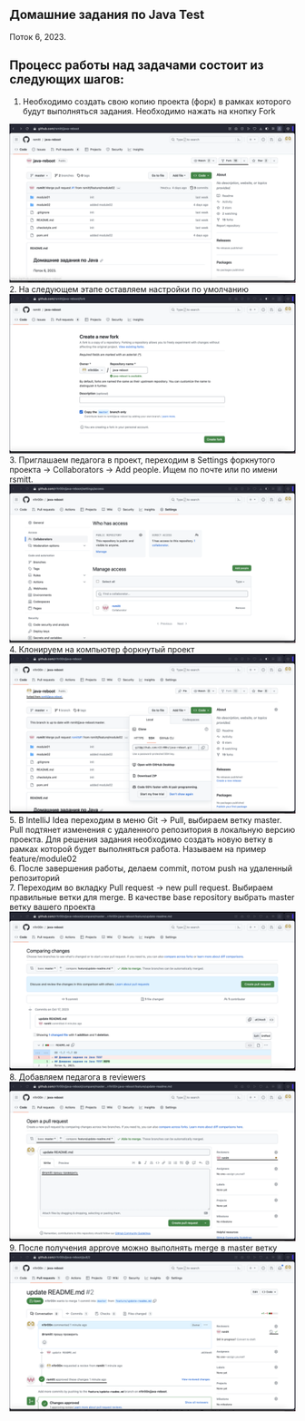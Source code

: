 ## Домашние задания по Java Test
Поток 6, 2023.

## Процесс работы над задачами состоит из следующих шагов:
1. Необходимо создать свою копию проекта (форк) в рамках которого будут выполняться задания. Необходимо нажать на кнопку Fork
<img src="images/fork1.png">
2. На следующем этапе оставляем настройки по умолчанию
  <img src="images/fork2.png">
3. Приглашаем педагога в проект, переходим в Settings форкнутого проекта -> Collaborators -> Add people. Ищем по почте или по имени rsmitt.
  <img src="images/collaborators.png">
4. Клонируем на компьютер форкнутый проект
  <img src="images/clone.png">
5. В IntelliJ Idea переходим в меню Git -> Pull, выбираем ветку master. Pull подтянет изменения с удаленного репозитория в локальную версию проекта. Для решения задания необходимо создать новую ветку в рамках которой будет выполняться работа. Называем на пример feature/module02<br/>
6. После завершения работы, делаем commit, потом push на удаленный репозиторий<br/>
7. Переходим во вкладку Pull request -> new pull request. Выбираем правильные ветки для merge. В качестве base repository выбрать master ветку вашего проекта
  <img src="images/pull_request1.png">
8. Добавляем педагога в reviewers
  <img src="images/pull_request2.png">
9. После получения approve можно выполнять merge в master ветку
  <img src="images/pull_request3.png">
